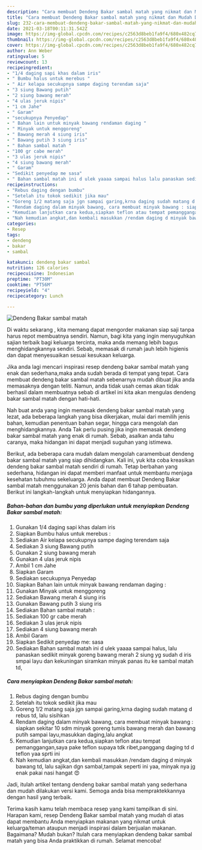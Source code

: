 ```yaml
---
description: "Cara membuat Dendeng Bakar sambal matah yang nikmat dan Mudah Dibuat"
title: "Cara membuat Dendeng Bakar sambal matah yang nikmat dan Mudah Dibuat"
slug: 232-cara-membuat-dendeng-bakar-sambal-matah-yang-nikmat-dan-mudah-dibuat
date: 2021-03-18T00:11:31.542Z
image: https://img-global.cpcdn.com/recipes/c2563d8beb1fa9f4/680x482cq70/dendeng-bakar-sambal-matah-foto-resep-utama.jpg
thumbnail: https://img-global.cpcdn.com/recipes/c2563d8beb1fa9f4/680x482cq70/dendeng-bakar-sambal-matah-foto-resep-utama.jpg
cover: https://img-global.cpcdn.com/recipes/c2563d8beb1fa9f4/680x482cq70/dendeng-bakar-sambal-matah-foto-resep-utama.jpg
author: Ann Weber
ratingvalue: 5
reviewcount: 13
recipeingredient:
- "1/4 daging sapi khas dalam iris"
- " Bumbu halus untuk merebus "
- " Air kelapa secukupnya sampe daging terendam saja"
- "3 siung Bawang putih"
- "2 siung bawang merah"
- "4 ulas jeruk nipis"
- "1 cm Jahe"
- " Garam"
- "secukupnya Penyedap"
- " Bahan lain untuk minyak bawang rendaman daging "
- " Minyak untuk menggoreng"
- " Bawang merah 4 siung iris"
- " Bawang putih 3 siung iris"
- " Bahan sambal matah "
- "100 gr cabe merah"
- "3 ulas jeruk nipis"
- "4 siung bawang merah"
- " Garam"
- "Sedikit penyedap me sasa"
- " Bahan sambal matah ini d ulek yaaaa sampai halus lalu panaskan sedikit minyak goreng bawang merah 2 siung yg sudah d iris smpai layu dan kekuningan siramkan minyak panas itu ke sambal matah td"
recipeinstructions:
- "Rebus daging dengan bumbu"
- "Setelah itu tokok sedikit jika mau"
- "Goreng 1/2 matang saja jgn sampai garing,krna daging sudah matang d rebus td, lalu sisihkan"
- "Rendam daging dalam minyak bawang, cara membuat minyak bawang : siapkan sekitar 10 sdm minyak goreng tumis bawang merah dan bawang putih sampai layu,masukkan daging,lalu angkat"
- "Kemudian lanjutkan cara kedua,siapkan teflon atau tempat pemanggangan,saya pake teflon supaya tdk ribet,panggang daging td d teflon yaa sprti ini"
- "Nah kemudian angkat,dan kembali masukkan /rendam daging d minyak bawang td, lalu sajikan dgn sambal,tampak seperti ini yaa, minyak nya jg enak pakai nasi hangat 😍"
categories:
- Resep
tags:
- dendeng
- bakar
- sambal

katakunci: dendeng bakar sambal 
nutrition: 126 calories
recipecuisine: Indonesian
preptime: "PT30M"
cooktime: "PT56M"
recipeyield: "4"
recipecategory: Lunch

---
```



![Dendeng Bakar sambal matah](https://img-global.cpcdn.com/recipes/c2563d8beb1fa9f4/680x482cq70/dendeng-bakar-sambal-matah-foto-resep-utama.jpg)

Di waktu  sekarang , kita memang dapat mengorder makanan siap saji tanpa harus repot membuatnya sendiri. Namun, bagi kita yang ingin menyuguhkan sajian terbaik bagi keluarga tercinta, maka anda memang lebih bagus menghidangkannya sendiri. Sebab, memasak di rumah jauh lebih higienis dan dapat menyesuaikan sesuai kesukaan keluarga.

Jika anda lagi mencari inspirasi resep dendeng bakar sambal matah yang enak dan sederhana,maka anda sudah berada di tempat yang tepat. Cara membuat dendeng bakar sambal matah  sebenarnya mudah dibuat jika anda memasaknya dengan teliti. Namun, anda tidak usah cemas akan tidak berhasil dalam membuatnya 
sebab di artikel ini kita akan mengulas dendeng bakar sambal matah dengan hati-hati.  



Nah buat anda yang ingin memasak dendeng bakar sambal matah yang lezat, ada beberapa langkah yang bisa dikerjakan, mulai dari memilih jenis bahan, kemudian penentuan bahan segar, hingga cara mengolah dan menghidangkannya. Anda Tak perlu pusing jika ingin memasak dendeng bakar sambal matah yang enak di rumah. Sebab, asalkan anda  tahu caranya, maka hidangan ini dapat menjadi suguhan yang istimewa.

Berikut, ada beberapa cara mudah dalam mengolah caramembuat dendeng bakar sambal matah yang siap dihidangkan. Kali ini, yuk kita coba kreasikan dendeng bakar sambal matah sendiri di rumah. Tetap berbahan yang sederhana, hidangan ini dapat memberi manfaat untuk membantu menjaga kesehatan tubuhmu sekeluarga. Anda dapat membuat Dendeng Bakar sambal matah menggunakan 20 jenis bahan dan 6 tahap pembuatan. Berikut ini langkah-langkah untuk menyiapkan hidangannya.

<!--inarticleads1-->

##### Bahan-bahan dan bumbu yang diperlukan untuk menyiapkan Dendeng Bakar sambal matah:

1. Gunakan 1/4 daging sapi khas dalam iris
1. Siapkan  Bumbu halus untuk merebus :
1. Sediakan  Air kelapa secukupnya sampe daging terendam saja
1. Sediakan 3 siung Bawang putih
1. Gunakan 2 siung bawang merah
1. Gunakan 4 ulas jeruk nipis
1. Ambil 1 cm Jahe
1. Siapkan  Garam
1. Sediakan secukupnya Penyedap
1. Siapkan  Bahan lain untuk minyak bawang rendaman daging :
1. Gunakan  Minyak untuk menggoreng
1. Sediakan  Bawang merah 4 siung iris
1. Gunakan  Bawang putih 3 siung iris
1. Sediakan  Bahan sambal matah :
1. Sediakan 100 gr cabe merah
1. Sediakan 3 ulas jeruk nipis
1. Sediakan 4 siung bawang merah
1. Ambil  Garam
1. Siapkan Sedikit penyedap me: sasa
1. Sediakan  Bahan sambal matah ini d ulek yaaaa sampai halus, lalu panaskan sedikit minyak goreng bawang merah 2 siung yg sudah d iris smpai layu dan kekuningan siramkan minyak panas itu ke sambal matah td,




<!--inarticleads2-->

##### Cara menyiapkan Dendeng Bakar sambal matah:

1. Rebus daging dengan bumbu
1. Setelah itu tokok sedikit jika mau
1. Goreng 1/2 matang saja jgn sampai garing,krna daging sudah matang d rebus td, lalu sisihkan
1. Rendam daging dalam minyak bawang, cara membuat minyak bawang : siapkan sekitar 10 sdm minyak goreng tumis bawang merah dan bawang putih sampai layu,masukkan daging,lalu angkat
1. Kemudian lanjutkan cara kedua,siapkan teflon atau tempat pemanggangan,saya pake teflon supaya tdk ribet,panggang daging td d teflon yaa sprti ini
1. Nah kemudian angkat,dan kembali masukkan /rendam daging d minyak bawang td, lalu sajikan dgn sambal,tampak seperti ini yaa, minyak nya jg enak pakai nasi hangat 😍




Jadi, itulah artikel tentang  dendeng bakar sambal matah  yang sederhana dan mudah dilakukan versi kami. Semoga anda bisa mempraktekkannya dengan hasil yang terbaik. 

Terima kasih kamu telah membaca resep yang kami tampilkan di sini. Harapan kami, resep  Dendeng Bakar sambal matah yang mudah di atas dapat membantu Anda menyiapkan makanan yang nikmat untuk keluarga/teman ataupun menjadi inspirasi dalam berjualan makanan. Bagaimana? Mudah bukan? Itulah cara menyiapkan dendeng bakar sambal matah yang bisa Anda praktikkan di rumah. Selamat mencoba!

